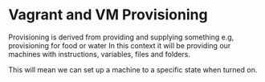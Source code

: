 # Vagrant and VM Provisioning

Provisioning is derived from providing and supplying something e.g, provisioning for food or water
In this context it will be providing our machines with instructions, variables, files and folders.

This will mean we can set up a machine to a specific state when turned on.

